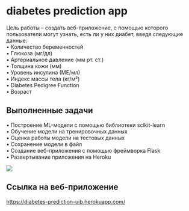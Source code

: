 # diabetes prediction app
Цель работы – создать веб-приложение, с помощью которого пользователи могут узнать, есть ли у них диабет, введя следующие данные:  
•	Количество беременностей  
•	Глюкоза (мг/дл)  
•	Артериальное давление (мм рт. ст.)  
•	Толщина кожи (мм)  
•	Уровень инсулина (МЕ/мл)  
•	Индекс массы тела (кг/м²)  
•	Diabetes Pedigree Function  
•	Возраст  

## Выполненные задачи  
•	Построение ML-модели с помощью библиотеки scikit-learn  
•	Обучение модели на тренировочных данных  
•	Оценка работы модели на тестовых данных  
•	Сохранение модели в файл  
•	Создание веб-приложения с помощью фреймворка Flask  
•	Развертывание приложения на Heroku  

<img src="https://sun9-west.userapi.com/sun9-56/s/v1/ig2/WXBkyE5CpdLkpktaDUzuj80BdZqMC5pm--5ePxZv-ITbCSDM002Gp34jE4q47bWU4XwTI0ljRprClAhrXOkS2ox_.jpg?size=1699x674&quality=96&type=album" />

## Ссылка на веб-приложение  
https://diabetes-prediction-uib.herokuapp.com/
